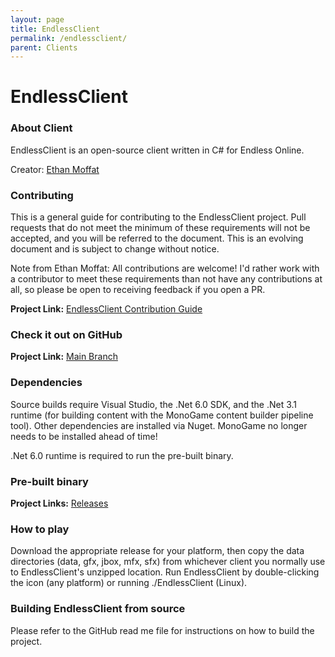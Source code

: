 ```yaml
---
layout: page
title: EndlessClient
permalink: /endlessclient/
parent: Clients
---
```


# EndlessClient

### About Client

EndlessClient is an open-source client written in C# for Endless Online.

Creator: [Ethan Moffat](https://github.com/ethanmoffat)

### Contributing 

This is a general guide for contributing to the EndlessClient project. Pull requests that do not meet the minimum of these requirements will not be accepted, and you will be referred to the document. This is an evolving document and is subject to change without notice.

Note from Ethan Moffat: All contributions are welcome! I'd rather work with a contributor to meet these requirements than not have any contributions at all, so please be open to receiving feedback if you open a PR.

**Project Link:** [EndlessClient Contribution Guide](https://github.com/ethanmoffat/EndlessClient/blob/master/contributing.md)

### Check it out on GitHub

**Project Link:** [Main Branch](https://github.com/ethanmoffat/EndlessClient)

### Dependencies

Source builds require Visual Studio, the .Net 6.0 SDK, and the .Net 3.1 runtime (for building content with the MonoGame content builder pipeline tool). Other dependencies are installed via Nuget. MonoGame no longer needs to be installed ahead of time!

.Net 6.0 runtime is required to run the pre-built binary.

### Pre-built binary

**Project Links:** [Releases](https://github.com/ethanmoffat/EndlessClient/releases)

### How to play

Download the appropriate release for your platform, then copy the data directories (data, gfx, jbox, mfx, sfx) from whichever client you normally use to EndlessClient's unzipped location. Run EndlessClient by double-clicking the icon (any platform) or running ./EndlessClient (Linux).

### Building EndlessClient from source

Please refer to the GitHub read me file for instructions on how to build the project. 